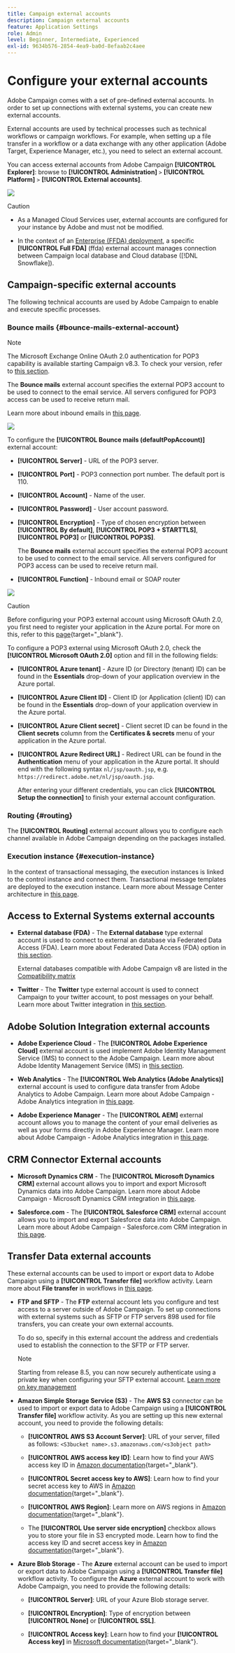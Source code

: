 ```yaml
---
title: Campaign external accounts
description: Campaign external accounts
feature: Application Settings
role: Admin
level: Beginner, Intermediate, Experienced
exl-id: 9634b576-2854-4ea9-ba0d-8efaab2c4aee
---
```


# Configure your external accounts

Adobe Campaign comes with a set of pre-defined external accounts. In order to set up connections with external systems, you can create new external accounts.

External accounts are used by technical processes such as technical workflows or campaign workflows. For example, when setting up a file transfer in a workflow or a data exchange with any other application (Adobe Target, Experience Manager, etc.), you need to select an external account.

You can access external accounts from Adobe Campaign **[!UICONTROL Explorer]**: browse to **[!UICONTROL Administration]** `>` **[!UICONTROL Platform]** `>` **[!UICONTROL External accounts]**.

![](assets/external-accounts.png)


>[!CAUTION]
>
>* As a Managed Cloud Services user, external accounts are configured for your instance by Adobe and must not be modified.
>
>* In the context of an [Enterprise (FFDA) deployment](../architecture/enterprise-deployment.md), a specific **[!UICONTROL Full FDA]** (ffda) external account manages connection between Campaign local database and Cloud database ([!DNL Snowflake]).
>

## Campaign-specific external accounts

The following technical accounts are used by Adobe Campaign to enable and execute specific processes.

### Bounce mails {#bounce-mails-external-account}

>[!NOTE]
>
>The Microsoft Exchange Online OAuth 2.0 authentication for POP3 capability is available starting Campaign v8.3. To check your version, refer to [this section](../start/compatibility-matrix.md#how-to-check-your-campaign-version-and-buildversion).
>

The **Bounce mails** external account specifies the external POP3 account to be used to connect to the email service. All servers configured for POP3 access can be used to receive return mail.

Learn more about inbound emails in [this page](https://experienceleague.adobe.com/docs/campaign/automation/workflows/wf-activities/event-activities/inbound-emails.html).

![](assets/bounce_external_1.png)

To configure the **[!UICONTROL Bounce mails (defaultPopAccount)]** external account:

* **[!UICONTROL Server]** - URL of the POP3 server.

* **[!UICONTROL Port]** - POP3 connection port number. The default port is 110.

* **[!UICONTROL Account]** -  Name of the user.

* **[!UICONTROL Password]** - User account password.

* **[!UICONTROL Encryption]** - Type of chosen encryption between **[!UICONTROL By default]**, **[!UICONTROL POP3 + STARTTLS]**, **[!UICONTROL POP3]** or **[!UICONTROL POP3S]**.

    The **Bounce mails** external account specifies the external POP3 account to be used to connect to the email service. All servers configured for POP3 access can be used to receive return mail.

* **[!UICONTROL Function]** - Inbound email or SOAP router

![](assets/bounce_external_2.png)

>[!CAUTION]
>
>Before configuring your POP3 external account using Microsoft OAuth 2.0, you first need to register your application in the Azure portal. For more on this, refer to this [page](https://docs.microsoft.com/en-us/azure/active-directory/develop/quickstart-register-app){target="_blank"}.
>

To configure a POP3 external using Microsoft OAuth 2.0, check the **[!UICONTROL Microsoft OAuth 2.0]** option and fill in the following fields:

* **[!UICONTROL Azure tenant]** - Azure ID (or Directory (tenant) ID) can be found in the **Essentials** drop-down of your application overview in the Azure portal.

* **[!UICONTROL Azure Client ID]** - Client ID (or Application (client) ID) can be found in the **Essentials** drop-down of your application overview in the Azure portal.

* **[!UICONTROL Azure Client secret]** - Client secret ID can be found in the **Client secrets** column from the **Certificates & secrets** menu of your application in the Azure portal.

* **[!UICONTROL Azure Redirect URL]** - Redirect URL can be found in the **Authentication** menu of your application in the Azure portal. It should end with the following syntax `nl/jsp/oauth.jsp`, e.g. `https://redirect.adobe.net/nl/jsp/oauth.jsp`.

  After entering your different credentials, you can click **[!UICONTROL Setup the connection]** to finish your external account configuration.

### Routing {#routing}

The **[!UICONTROL Routing]** external account allows you to configure each channel available in Adobe Campaign depending on the packages installed.

### Execution instance {#execution-instance}

In the context of transactional messaging, the execution instances is linked to the control instance and connect them. Transactional message templates are deployed to the execution instance. Learn more about Message Center architecture in [this page](../architecture/architecture.md#transac-msg-archi).

## Access to External Systems external accounts 

* **External database (FDA)** - The **External database** type external account is used to connect to external an database via Federated Data Access (FDA). Learn more about Federated Data Access (FDA) option in [this section](../connect/fda.md).

    External databases compatible with Adobe Campaign v8 are listed in the [Compatibility matrix](../start/compatibility-matrix.md)

* **Twitter** - The **Twitter** type external account is used to connect Campaign to your twitter account, to post messages on your behalf. Learn more about Twitter integration in [this section](../connect/ac-tw.md).

## Adobe Solution Integration external accounts

* **Adobe Experience Cloud** - The **[!UICONTROL Adobe Experience Cloud]** external account is used implement Adobe Identity Management Service (IMS) to connect to the Adobe Campaign. Learn more about Adobe Identity Management Service (IMS) in [this section](../start/connect.md#logon-to-ac).

* **Web Analytics** - The **[!UICONTROL Web Analytics (Adobe Analytics)]** external account is used to configure data transfer from Adobe Analytics to Adobe Campaign. Learn more about Adobe Campaign - Adobe Analytics integration in [this page](../connect/ac-aa.md).

* **Adobe Experience Manager** - The **[!UICONTROL AEM]** external account allows you to manage the content of your email deliveries as well as your forms directly in Adobe Experience Manager. Learn more about Adobe Campaign - Adobe Analytics integration in [this page](../connect/ac-aem.md).


## CRM Connector External accounts 

* **Microsoft Dynamics CRM** -  The **[!UICONTROL Microsoft Dynamics CRM]** external account allows you to import and export Microsoft Dynamics data into Adobe Campaign. Learn more about Adobe Campaign - Microsoft Dynamics CRM integration in [this page](../connect/ac-ms-dyn.md).

* **Salesforce.com** - The **[!UICONTROL Salesforce CRM]** external account allows you to import and export Salesforce data into Adobe Campaign. Learn more about Adobe Campaign - Salesforce.com CRM integration in [this page](../connect/ac-sfdc.md).

## Transfer Data external accounts

These external accounts can be used to import or export data to Adobe Campaign using a **[!UICONTROL Transfer file]** workflow activity. Learn more about **File transfer** in workflows in [this page](https://experienceleague.adobe.com/docs/campaign/automation/workflows/wf-activities/event-activities/file-transfer.html).

* **FTP and SFTP** - The **FTP** external account lets you configure and test access to a server outside of Adobe Campaign. To set up connections with external systems such as SFTP or FTP servers 898 used for file transfers, you can create your own external accounts.

    To do so, specify in this external account the address and credentials used to establish the connection to the SFTP or FTP server.

    >[!NOTE]
    >
    >Starting from release 8.5, you can now securely authenticate using a private key when configuring your SFTP external account. [Learn more on key management](https://experienceleague.adobe.com/docs/control-panel/using/sftp-management/key-management.html)

* **Amazon Simple Storage Service (S3)** - The **AWS S3** connector can be used to import or export data to Adobe Campaign using a **[!UICONTROL Transfer file]** workflow activity. As you are setting up this new external account, you need to provide the following details:

    * **[!UICONTROL AWS S3 Account Server]**: URL of your server, filled as follows:   `<S3bucket name>.s3.amazonaws.com/<s3object path>`

    * **[!UICONTROL AWS access key ID]**: Learn how to find your AWS access key ID in [Amazon documentation](https://docs.aws.amazon.com/general/latest/gr/aws-sec-cred-types.html#access-keys-and-secret-access-keys){target="_blank"}.

    * **[!UICONTROL Secret access key to AWS]**: Learn how to find your secret access key to AWS in [Amazon documentation](https://aws.amazon.com/fr/blogs/security/wheres-my-secret-access-key/){target="_blank"}.

    * **[!UICONTROL AWS Region]**: Learn more on AWS regions in [Amazon documentation](https://aws.amazon.com/about-aws/global-infrastructure/regions_az/){target="_blank"}.

    * The **[!UICONTROL Use server side encryption]** checkbox allows you to store your file in S3 encrypted mode. Learn how to find the access key ID and secret access key in [Amazon documentation](https://docs.aws.amazon.com/general/latest/gr/aws-sec-cred-types.html#access-keys-and-secret-access-keys){target="_blank"}.

* **Azure Blob Storage** - The **Azure** external account can be used to import or export data to Adobe Campaign using a **[!UICONTROL Transfer file]** workflow activity. To configure the **Azure** external account to work with Adobe Campaign, you need to provide the following details:

    * **[!UICONTROL Server]**:  URL of your Azure Blob storage server.

    * **[!UICONTROL Encryption]**: Type of encryption between **[!UICONTROL None]** or **[!UICONTROL SSL]**.

    * **[!UICONTROL Access key]**: Learn how to find your **[!UICONTROL Access key]** in [Microsoft documentation](https://docs.microsoft.com/en-us/azure/storage/common/storage-account-keys-manage?tabs=azure-portal){target="_blank"}.
